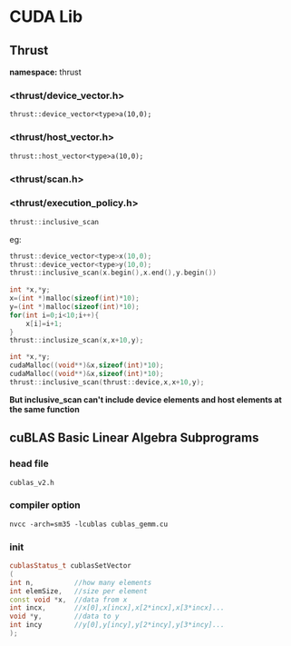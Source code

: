 # CUDA Lib

## Thrust

**namespace:** thrust

### <thrust/device_vector.h>

`thrust::device_vector<type>a(10,0);`

### <thrust/host_vector.h>

```thrust::host_vector<type>a(10,0);```

### <thrust/scan.h>

### <thrust/execution_policy.h>

```c++
thrust::inclusive_scan
```

eg:

```c++
thrust::device_vector<type>x(10,0);
thrust::device_vector<type>y(10,0);
thrust::inclusive_scan(x.begin(),x.end(),y.begin())
    
int *x,*y;
x=(int *)malloc(sizeof(int)*10);
y=(int *)malloc(sizeof(int)*10);
for(int i=0;i<10;i++){
    x[i]=i+1;
}
thrust::inclusize_scan(x,x+10,y);

int *x,*y;
cudaMalloc((void**)&x,sizeof(int)*10);
cudaMalloc((void**)&x,sizeof(int)*10);
thrust::inclusive_scan(thrust::device,x,x+10,y);
```

**But inclusive_scan can't include device elements and host elements at the same function**

## cuBLAS Basic Linear Algebra Subprograms

### head file

`cublas_v2.h`

### compiler option

`nvcc -arch=sm35 -lcublas cublas_gemm.cu`

### init

```c++
cublasStatus_t cublasSetVector
(
int n,   		//how many elements
int elemSize,	//size per element
const void *x,	//data from x
int incx,		//x[0],x[incx],x[2*incx],x[3*incx]...
void *y,		//data to y
int incy		//y[0],y[incy],y[2*incy],y[3*incy]...
);
```


